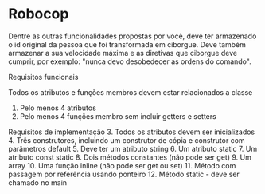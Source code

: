 Robocop
=======
Dentre as outras funcionalidades propostas por você, deve ter armazenado o id original da pessoa que foi transformada em ciborgue.
Deve também armazenar a sua velocidade máxima e as diretivas que ciborgue deve cumprir, por exemplo: "nunca devo desobedecer as ordens do comando".

Requisitos funcionais

Todos os atributos e funções membros devem estar relacionados a classe
  1. Pelo menos 4 atributos
  2. Pelo menos 4 funções membro sem incluir getters e setters

Requisitos de implementação
  3. Todos os atributos devem ser inicializados
  4. Três construtores, incluindo um construtor de cópia e construtor com parâmetros default
  5. Deve ter um atributo string
  6. Um atributo static
  7. Um atributo const static
  8. Dois métodos constantes (não pode ser get)
  9. Um array
  10. Uma função inline (não pode ser get ou set)
  11. Método com passagem por referência usando ponteiro
  12. Método static - deve ser chamado no main
